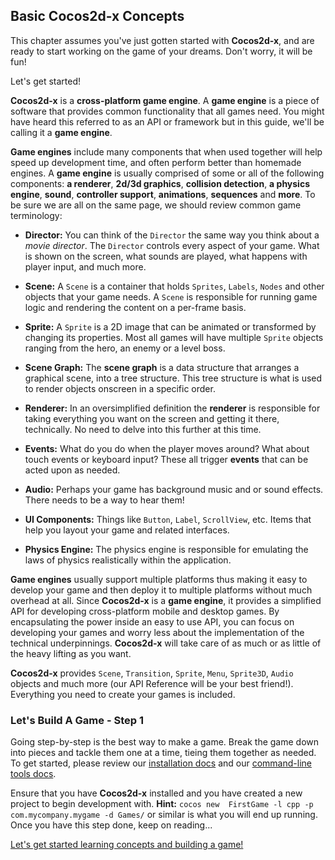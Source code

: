 ## Basic Cocos2d-x Concepts
This chapter assumes you've just gotten started with __Cocos2d-x__, and are ready to start working on the game of your dreams. Don't worry, it will be fun!

Let's get started!

__Cocos2d-x__ is a __cross-platform game engine__. A __game engine__ is a piece of software that provides common functionality that all games need. You might have heard this referred to as an API or framework but in this guide, we'll be calling it a __game engine__.

__Game engines__ include many components that when used together will help speed up development time, and often perform better than homemade engines. A __game engine__ is usually comprised of some or all of the following components: **a renderer**, **2d/3d graphics**, **collision detection**, **a physics engine**, **sound**, **controller support**, **animations**, **sequences** and **more**. To be sure we are all on the same page, we should review common game terminology:

  * __Director:__ You can think of the `Director` the same way you think about a _movie director_. The `Director` controls every aspect of your game. What is shown on the screen, what sounds are played, what happens with player input, and much more.

  * __Scene:__ A `Scene` is a container that holds `Sprites`, `Labels`, `Nodes` and other objects that your game needs. A `Scene` is responsible for running game logic and rendering the content on a per-frame basis.

  * __Sprite:__ A `Sprite` is a 2D image that can be animated or transformed by changing its properties. Most all games will have multiple `Sprite` objects ranging from the hero, an enemy or a level boss.

  * __Scene Graph:__ The __scene graph__ is a data structure that arranges a graphical scene, into a tree structure. This tree structure is what is used to render objects onscreen in a specific order.

  * __Renderer:__ In an oversimplified definition the **renderer** is responsible for taking everything you want on the screen and getting it there, technically. No need to delve into this further at this time.

  * __Events:__ What do you do when the player moves around? What about touch events or keyboard input? These all trigger **events** that can be acted upon as needed.

  * __Audio:__ Perhaps your game has background music and or sound effects. There needs to be a way to hear them!

  * __UI Components:__ Things like `Button`, `Label`, `ScrollView`, etc. Items that help you layout your game and related interfaces.

  * __Physics Engine:__ The physics engine is responsible for emulating the laws of physics realistically within the application.

__Game engines__ usually support multiple platforms thus making it easy to develop your game and then deploy it to multiple platforms without much overhead at all. Since __Cocos2d-x__ is a __game engine__, it provides a simplified API for developing cross-platform mobile and desktop games. By encapsulating the power inside an easy to use API, you can focus on developing your games and worry less about the implementation of the technical underpinnings. __Cocos2d-x__ will take care of as much or as little of the heavy lifting as you want.

__Cocos2d-x__ provides `Scene`, `Transition`, `Sprite`, `Menu`, `Sprite3D`, `Audio` objects and much more (our API Reference will be your best friend!). Everything you need to create your games is included.

### Let's Build A Game - Step 1
Going step-by-step is the best way to make a game. Break the game down into pieces and tackle them one at a time, tieing them together as needed. To get started, please review our [installation docs](../installation/) and our [command-line tools docs](../editors_and_tools/).

Ensure that you have __Cocos2d-x__ installed and you have created a new project to begin development with. __Hint:__ `cocos new  FirstGame -l cpp -p com.mycompany.mygame -d Games/` or similar is what you will end up running. Once you have this step done, keep on reading...

[Let's get started learning concepts and building a game!](getting_started.md)